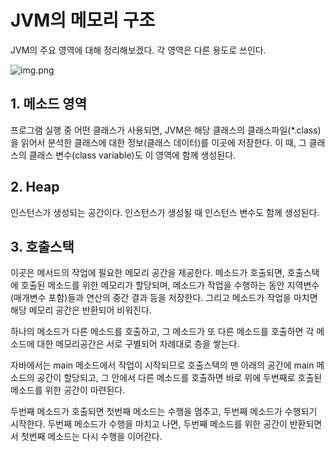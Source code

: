 # JVM의 메모리 구조

JVM의 주요 영역에 대해 정리해보겠다. 각 영역은 다른 용도로 쓰인다.

![img.png](https://github.com/jewoodev/blog_img/blob/main/java/JVM%EC%9D%98_%EB%A9%94%EB%AA%A8%EB%A6%AC_%EA%B5%AC%EC%A1%B0/jvm_%EB%A9%94%EB%AA%A8%EB%A6%AC_%EA%B5%AC%EC%A1%B0.png?raw=true)

## 1. 메소드 영역

프로그램 실행 중 어떤 클래스가 사용되면, JVM은 해당 클래스의 클래스파일(*.class)을 읽어서 분석한 클래스에 대한 정보(클래스 데이터)를 이곳에 저장한다. 이 때, 그 클래스의 클래스 변수(class variable)도 이 영역에 함께 생성된다.

## 2. Heap

인스턴스가 생성되는 공간이다. 인스턴스가 생성될 때 인스턴스 변수도 함께 생성된다.

## 3. 호출스택

이곳은 메서드의 작업에 필요한 메모리 공간을 제공한다. 메소드가 호출되면, 호출스택에 호출된 메소드를 위한 메모리가 할당되며, 메소드가 작업을 수행하는 동안 지역변수(매개변수 포함)들과 연산의 중간 결과 등을 저장한다. 그리고 메소드가 작업을 마치면 해당 메모리 공간은 반환되어 비워진다.

하나의 메소드가 다른 메소드를 호출하고, 그 메소드가 또 다른 메소드를 호출하면 각 메소드에 대한 메모리공간은 서로 구별되어 차례대로 층을 쌓는다.

자바에서는 main 메소드에서 작업이 시작되므로 호출스택의 맨 아래의 공간에 main 메소드의 공간이 할당되고, 그 안에서 다른 메소드를 호출하면 바로 위에 두번째로 호출된 메소드를 위한 공간이 마련된다.

두번째 메소드가 호출되면 첫번째 메소드는 수행을 멈추고, 두번째 메소드가 수행되기 시작한다. 두번째 메소드가 수행을 마치고 나면, 두번째 메소드를 위한 공간이 반환되면서 첫번째 메소드는 다시 수행을 이어간다. 

